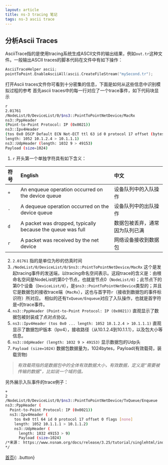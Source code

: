 ```yaml
---
layout: article
title: ns-3 tracing 笔记
tags: ns-3 ascii trace
---
```


## 分析Ascii Traces

AsciiTrace指的是使用tracing系统生成ASCII文件的输出结果，例如`out.tr`这种文件。一般输出ASCII traces的脚本代码在文件中有如下操作：

```cpp
AsciiTraceHelper ascii;
pointToPoint.EnableAsciiAll(ascii.CreateFileStream("mySecond.tr");
```

<!--more-->
打开Ascii traces文件你可看到十分密集的信息，下面是如何从这些信息中识别模拟过程的参考
首先ascii traces中的每一行对应了一个trace事件，如下代码块显示

```bash
r
2.01761
/NodeList/0/DeviceList/0/$ns3::PointToPointNetDevice/MacRx 
ns3::PppHeader 
(Point-to-Point Protocol: IP (0x0021))
ns3::Ipv4Header
(tos 0x0 DSCP Default ECN Not-ECT ttl 63 id 0 protocol 17 offset (bytes) 0 flags [none] 
length: 1052 10.1.2.4 > 10.1.1.1)
ns3::UdpHeader (length: 1032 9 > 49153)
Payload (size=1024)
```

1. `r` 开头第一个单独字符具有如下含义：

| 符号 | English          | 中文 |
|:-----|:-------------------------------------------------|:------|
|`+`   |An enqueue operation occurred on the device queue | 设备队列中的入队操作|
|`-`   |A dequeue operation occurred on the device queue  | 设备队列中的出队操作|
|`d`   |A packet was dropped, typically because the queue was full | 数据包被丢弃，通常因为队列已满|
|`r`   |A packet was received by the net device | 网络设备接收到数据包|

2. `2.01761` 指的是单位为秒的仿真时间
3. `/NodeList/0/DeviceList/0/$ns3::PointToPointNetDevice/MacRx` 这个是发起tracing事件的发送端，以tracing命名空间表示。这段trace的含义是：由根命名空间是NodeList的第0个节点，也就是节点0（`NodeList/0`）；此节点下的第0个设备（`DeviceList/0`），是`$ns3::PointToPointNetDevice`类型的；并且它是数据包的接收trace端（`MacRx`），这也与首字符`r`（接收到数据包的事件标识符）所对应。
相似的还有`TxQueue/Enqueue`对应了入队操作，也就是首字符是`+`的trace事件。
4. `ns3::PppHeader (Point-to-Point Protocol: IP (0x0021))` 直观显示了数据包被封装成了点对点协议。
5. `ns3::Ipv4Header (tos 0x0 ... length: 1052 10.1.2.4 > 10.1.1.1)` 直观显示了数据包IP版本（Ipv4），接收路径（从10.1.2.4到10.1.1.1），以及包大小等信息。
6. `ns3::UdpHeader (length: 1032 9 > 49153)` 显示数据包的Udp头
7. `Payload (size=1024)` 数据包数据量为，1024bytes，Payload(有效载荷，装载货物)

> *有效载荷指的是数据包中的全体有效数据大小，有效数据，定义是“需要被传输的数据”，比如说一个域的值。*

另外展示入队事件的trace例子：

```bash
+
2
/NodeList/0/DeviceList/0/$ns3::PointToPointNetDevice/TxQueue/Enqueue
ns3::PppHeader (
  Point-to-Point Protocol: IP (0x0021))
  ns3::Ipv4Header (
    tos 0x0 ttl 64 id 0 protocol 17 offset 0 flags [none]
    length: 1052 10.1.1.1 > 10.1.1.2)
    ns3::UdpHeader (
      length: 1032 49153 > 9)
      Payload (size=1024)
/*来源： https://www.nsnam.org/docs/release/3.25/tutorial/singlehtml/index.html
*/
```

[首页](../){: .button}
